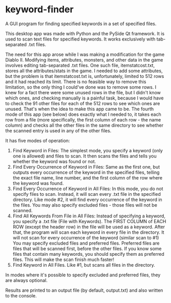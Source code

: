 # keyword-finder
A GUI program for finding specified keywords in a set of specified files.

This desktop app was made with Python and the PySide Qt framework.
It is used to scan text files for specified keywords.
It works exclusively with tab-separated .txt files.

The need for this app arose while I was making a modification for the game Diablo II. Modifying items, attributes, monsters, and other data in the game involves
editing tab-separated .txt files. One such file, itemstatcost.txt, stores all the attributes/stats in the game. I needed to add some attributes, but the problem is that
itemstatcost.txt is, unfortunately, limited to 512 rows and it had reached its limit. There is no feasible way to remove this limitation, so the only thing I could've done
was to remove some rows. I knew for a fact there were some unused rows in the file, but I didn't know which ones, and checking manually is a painful task, because I would have
to check the 91 other files for each of the 512 rows to see which ones are unused. That's when the idea to make this app came to be. The fourth mode of this app (see below)
does exactly what I needed to, it takes each row from a file (more specifically, the first column of each row - the name column) and checks all the other files in the same
directory to see whether the scanned entry is used in any of the other files.

It has five modes of operation:
1. Find Keyword in Files: The simplest mode, you specify a keyword (only one is allowed) and files to scan. 
It then scans the files and tells you whether the keyword was found or not.
2. Find Every Occurrence of Keyword in Files: Same as the first one, but outputs every occurrence of the keyword in the specified files, telling the exact file name, 
    line number, and the first column of the row where the keyword was found.
3. Find Every Occurrence of Keyword in All Files: In this mode, you do not specify files to scan. Instead, it will scan every .txt file in the specified directory.
    Like mode #2, it will find every occurrence of the keyword in the files. You may also specify excluded files - those files will not be scanned.
4. Find All Keywords From File in All Files: Instead of specifying a keyword, you specify a .txt file (File with Keywords).
    The FIRST COLUMN of EACH ROW (except the header row) in the file will be used as a keyword. After that, the program will scan each keyword in every file in the directory.
    It will not scan for every occurrence of the keyword (similar scan to #1)
    You may specify excluded files and preferred files. Preferred files are files that will be scanned first, before the other files. If you know some files that contain
    many keywords, you should specify them as preferred files. This will make the scan finish much faster!
5.  Find Keyword in All Files. Like #1, but scans all files in the directory.


In modes where it's possible to specify excluded and preferred files, they are always optional.

Results are printed to an output file (by default, output.txt) and also written to the console.
